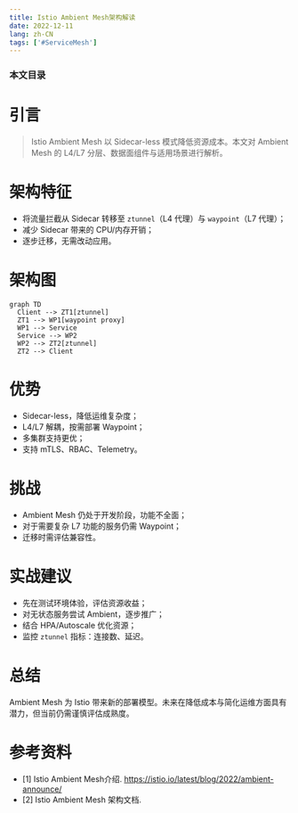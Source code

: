```yaml
---
title: Istio Ambient Mesh架构解读
date: 2022-12-11
lang: zh-CN
tags: ['#ServiceMesh']
---
```


### 本文目录
<!-- toc -->

# 引言
> Istio Ambient Mesh 以 Sidecar-less 模式降低资源成本。本文对 Ambient Mesh 的 L4/L7 分层、数据面组件与适用场景进行解析。

# 架构特征
- 将流量拦截从 Sidecar 转移至 `ztunnel`（L4 代理）与 `waypoint`（L7 代理）；
- 减少 Sidecar 带来的 CPU/内存开销；
- 逐步迁移，无需改动应用。

# 架构图
```mermaid
graph TD
  Client --> ZT1[ztunnel]
  ZT1 --> WP1[waypoint proxy]
  WP1 --> Service
  Service --> WP2
  WP2 --> ZT2[ztunnel]
  ZT2 --> Client
```

# 优势
- Sidecar-less，降低运维复杂度；
- L4/L7 解耦，按需部署 Waypoint；
- 多集群支持更优；
- 支持 mTLS、RBAC、Telemetry。

# 挑战
- Ambient Mesh 仍处于开发阶段，功能不全面；
- 对于需要复杂 L7 功能的服务仍需 Waypoint；
- 迁移时需评估兼容性。

# 实战建议
- 先在测试环境体验，评估资源收益；
- 对无状态服务尝试 Ambient，逐步推广；
- 结合 HPA/Autoscale 优化资源；
- 监控 `ztunnel` 指标：连接数、延迟。

# 总结
Ambient Mesh 为 Istio 带来新的部署模型。未来在降低成本与简化运维方面具有潜力，但当前仍需谨慎评估成熟度。

# 参考资料
- [1] Istio Ambient Mesh介绍. https://istio.io/latest/blog/2022/ambient-announce/
- [2] Istio Ambient Mesh 架构文档.
